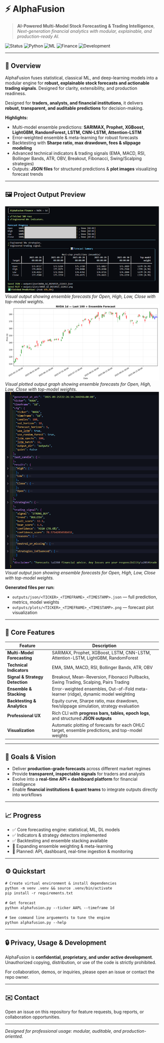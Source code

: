 # ⚡ AlphaFusion

> **AI-Powered Multi-Model Stock Forecasting & Trading Intelligence**, 
> *Next-generation financial analytics with modular, explainable, and production-ready AI.*

![Status](https://img.shields.io/badge/status-active-brightgreen?style=flat-square)
![Python](https://img.shields.io/badge/python-3.9%2B-blue?style=flat-square)
![ML](https://img.shields.io/badge/machine--learning-advanced-orange?style=flat-square)
![Finance](https://img.shields.io/badge/domain-finance-gold?style=flat-square)
![Development](https://img.shields.io/badge/development-active-important?style=flat-square)

---

## 🌌 Overview
AlphaFusion fuses statistical, classical ML, and deep-learning models into a modular engine for **robust, explainable stock forecasts and actionable trading signals**. Designed for clarity, extensibility, and production readiness.

Designed for **traders, analysts, and financial institutions**, it delivers **robust, transparent, and auditable predictions** for decision-making.


**Highlights:**
- Multi-model ensemble predictions: **SARIMAX, Prophet, XGBoost, LightGBM, RandomForest, LSTM, CNN-LSTM, Attention-LSTM**  
- Error-weighted ensemble & meta-learning for robust forecasts  
- Backtesting with **Sharpe ratio, max drawdown, fees & slippage modeling**  
- Advanced technical indicators & trading signals (EMA, MACD, RSI, Bollinger Bands, ATR, OBV, Breakout, Fibonacci, Swing/Scalping strategies)  
- Outputs: **JSON files** for structured predictions & **plot images** visualizing forecast trends  
 

---

## 🖼️ Project Output Preview

![Forecast Output](images/forecast.png)  
*Visual output showing ensemble forecasts for Open, High, Low, Close with top-model weights.*
![Forecast Output Plot](images/forecast_plot.png)  
*Visual plotted output graph showing ensemble forecasts for Open, High, Low, Close with top-model weights.*
![Forecast Output JSON](images/forecast_json.png)  
*Visual output json showing ensemble forecasts for Open, High, Low, Close with top-model weights.*

**Generated files per run:**
- `outputs/json/<TICKER>_<TIMEFRAME>_<TIMESTAMP>.json` — full prediction, metrics, model weights  
- `outputs/plots/<TICKER>_<TIMEFRAME>_<TIMESTAMP>.png` — forecast plot visualization  

---

## 🚀 Core Features

| Feature | Description |
|---------|-------------|
| **Multi-Model Forecasting** | SARIMAX, Prophet, XGBoost, LSTM, CNN-LSTM, Attention-LSTM, LightGBM, RandomForest |
| **Technical Indicators** | EMA, SMA, MACD, RSI, Bollinger Bands, ATR, OBV |
| **Signal & Strategy Detection** | Breakout, Mean-Reversion, Fibonacci Pullbacks, Swing Trading, Scalping, Pairs Trading |
| **Ensemble & Stacking** | Error-weighted ensembles, Out-of-Fold meta-learner (ridge), dynamic model weighting |
| **Backtesting & Analytics** | Equity curve, Sharpe ratio, max drawdown, fee/slippage simulation, strategy evaluation |
| **Professional UX** | Rich CLI with **progress bars, tables, epoch logs**, and structured **JSON outputs** |
| **Visualization** | Automatic plotting of forecasts for each OHLC target, ensemble predictions, and top-model weights |

---

## 🎯 Goals & Vision

- Deliver **production-grade forecasts** across different market regimes  
- Provide **transparent, inspectable signals** for traders and analysts  
- Evolve into a **real-time API + dashboard platform** for financial intelligence  
- Enable **financial institutions & quant teams** to integrate outputs directly into workflows  

---

## 📈 Progress
- ✅ Core forecasting engine: statistical, ML, DL models  
- ✅ Indicators & strategy detectors implemented  
- ✅ Backtesting and ensemble stacking available  
- 🔄 Expanding ensemble weighting & meta-learning  
- 🔮 Planned: API, dashboard, real-time ingestion & monitoring  

---

## ⚙️ Quickstart

    # Create virtual environment & install dependencies
    python -m venv .venv && source .venv/bin/activate
    pip install -r requirements.txt

    # Get forecast
    python alphafusion.py --ticker AAPL --timeframe 1d 
    
    # See command line arguements to tune the engine
    python alphafusion.py --help

---

## 🔒 Privacy, Usage & Development
AlphaFusion is **confidential, proprietary, and under active development**.  
Unauthorized copying, distribution, or use of the code is strictly prohibited.  

For collaboration, demos, or inquiries, please open an issue or contact the repo owner.

---

## ✉️ Contact
Open an issue on this repository for feature requests, bug reports, or collaboration opportunities.  

---

*Designed for professional usage: modular, auditable, and production-oriented.*
